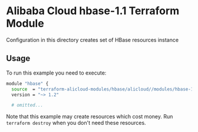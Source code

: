 # Alibaba Cloud hbase-1.1 Terraform Module

Configuration in this directory creates set of HBase resources instance

## Usage

To run this example you need to execute:

```bash
module "hbase" {
  source  = "terraform-alicloud-modules/hbase/alicloud//modules/hbase-1.1"
  version = "~> 1.2"

  # omitted...
```

Note that this example may create resources which cost money. Run `terraform destroy` when you don't need these resources.

<!-- BEGINNING OF PRE-COMMIT-TERRAFORM DOCS HOOK -->

<!-- END OF PRE-COMMIT-TERRAFORM DOCS HOOK -->